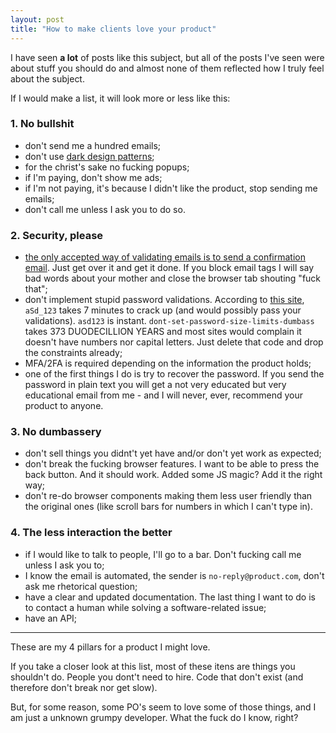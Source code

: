 ```yaml
---
layout: post
title: "How to make clients love your product"
---
```


I have seen **a lot** of posts like this subject, but all of the posts I've
seen were about stuff you should do and almost none of them reflected how I
truly feel about the subject.

If I would make a list, it will look more or less like this:

### 1. No bullshit

- don't send me a hundred emails;
- don't use [dark design patterns](http://darkpatterns.org/);
- for the christ's sake no fucking popups;
- if I'm paying, don't show me ads;
- if I'm not paying, it's because I didn't like the product, stop sending me
emails;
- don't call me unless I ask you to do so.

### 2. Security, please

- [the only accepted way of validating emails is to send a confirmation email](https://hackernoon.com/the-100-correct-way-to-validate-email-addresses-7c4818f24643).
Just get over it and get it done. If you block email tags I will say bad words
about your mother and close the browser tab shouting "fuck that";
- don't implement stupid password validations. According to
[this site](https://howsecureismypassword.net/), `aSd_123` takes 7 minutes to
crack up (and would possibly pass your validations). `asd123` is instant.
`dont-set-password-size-limits-dumbass` takes 373 DUODECILLION YEARS and most
sites would complain it doesn't have numbers nor capital letters.
Just delete that code and drop the constraints already;
- MFA/2FA is required depending on the information the product holds;
- one of the first things I do is try to recover the password. If you send the
password in plain text you will get a not very educated but very educational
email from me - and I will never, ever, recommend your product to anyone.

### 3. No dumbassery

- don't sell things you didnt't yet have and/or don't yet work as expected;
- don't break the fucking browser features. I want to be able to press the
back button. And it should work. Added some JS magic? Add it the right way;
- don't re-do browser components making them less user friendly than the
original ones (like scroll bars for numbers in which I can't type in).

### 4. The less interaction the better

- if I would like to talk to people, I'll go to a bar. Don't fucking call me
unless I ask you to;
- I know the email is automated, the sender is `no-reply@product.com`,
don't ask me rhetorical question;
- have a clear and updated documentation. The last thing I want to
do is to contact a human while solving a software-related issue;
- have an API;

-----

These are my 4 pillars for a product I might love.

If you take a closer look at this list, most of these itens are things you
shouldn't do. People you dont't need to hire. Code that don't exist
(and therefore don't break nor get slow).

But, for some reason, some PO's seem to love some of those things,
and I am just a unknown grumpy developer. What the fuck do I know, right?

